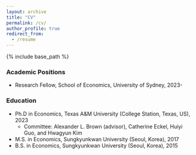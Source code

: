 ```yaml
---
layout: archive
title: "CV"
permalink: /cv/
author_profile: true
redirect_from:
  - /resume
---
```


{% include base_path %}

### Academic Positions
* Research Fellow, School of Economics, University of Sydney, 2023-
  
### Education
* Ph.D in Economics, Texas A&M University (College Station, Texas, US), 2023   
   * Committee: Alexander L. Brown (advisor), Catherine Eckel, Huiyi Guo, and Hwagyun Kim
* M.S. in Economics, Sungkyunkwan University (Seoul, Korea), 2017
* B.S. in Economics, Sungkyunkwan University (Seoul, Korea), 2015


